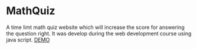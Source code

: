 # MathQuiz
A time limt math quiz website which will increase the score for answering the question right.
It was develop during the web development course using java script.
[DEMO](https://jaynamsanghavi.github.io/MathQuiz/)
